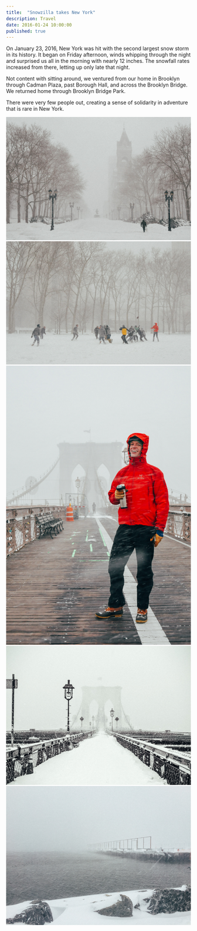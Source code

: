 ```yaml
---
title:  "Snowzilla takes New York"
description: Travel
date: 2016-01-24 10:00:00
published: true
---
```


On January 23, 2016, New York was hit with the second largest snow storm in its history. It began on Friday afternoon, winds whipping through the night and surprised us all in the morning with nearly 12 inches. The snowfall rates increased from there, letting up only late that night.

Not content with sitting around, we ventured from our home in Brooklyn through Cadman Plaza, past Borough Hall, and across the Brooklyn Bridge. We returned home through Brooklyn Bridge Park.

There were very few people out, creating a sense of solidarity in adventure that is rare in New York.

<img src="/assets/images/2016/snowzilla1.jpg" class="wide-img" alt="Cadman Plaza in Snow" title="Cadman Plaza, Brooklyn. Snowzilla 2016.">

<img src="/assets/images/2016/BRM-20160123-Snowzilla-5245.jpg" class="wide-img" alt="A pickup game of football in Cadman Plaza" title="A pickup game of football in Cadman Plaza">

<img src="/assets/images/2016/BRM-20160123-Snowzilla-5271.jpg" class="wide-img" alt="Enjoying a sip of hot choloate on the Brooklyn Bridge" title="Enjoying a sip of hot choloate on the Brooklyn Bridge">

<img src="/assets/images/2016/BRM-20160123-Snowzilla-5307.jpg" class="wide-img" alt="Brooklyn Bridge in Snow" title="Brooklyn Bridge in Snow">

<img src="/assets/images/2016/BRM-20160123-Snowzilla-5308.jpg" class="wide-img" alt="East River from Brooklyn Bridge Park" title="East Rive from Brooklyn Bridge Park">
